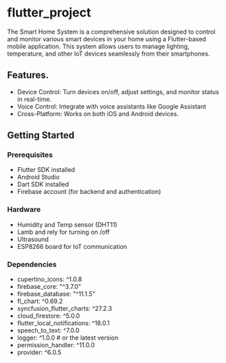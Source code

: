 # flutter_project

The Smart Home System is a comprehensive solution designed to control and monitor various smart devices in your home using a Flutter-based mobile application. This system allows users to manage lighting, temperature, and other IoT devices seamlessly from their smartphones.
## Features.



- Device Control: Turn devices on/off, adjust settings, and monitor status in real-time.
- Voice Control: Integrate with voice assistants like Google Assistant 
- Cross-Platform: Works on both iOS and Android devices.
## Getting Started
### Prerequisites
- Flutter SDK installed
- Android Studio
- Dart SDK installed 
- Firebase account (for backend and authentication)
### Hardware
- 	Humidity and Temp sensor (DHT11)
- Lamb and rely for turning on /off
- 	Ultrasound
- ESP8266 board for IoT communication
### Dependencies
  - cupertino_icons: ^1.0.8
 -  firebase_core: "^3.7.0"
  - firebase_database: "^11.1.5"
  - fl_chart: ^0.69.2
  - syncfusion_flutter_charts: ^27.2.3
 -  cloud_firestore: ^5.0.0
 -  flutter_local_notifications: ^18.0.1
 -  speech_to_text: ^7.0.0
 -  logger: ^1.0.0  # or the latest version
 -  permission_handler: ^11.0.0
 -  provider: ^6.0.5

